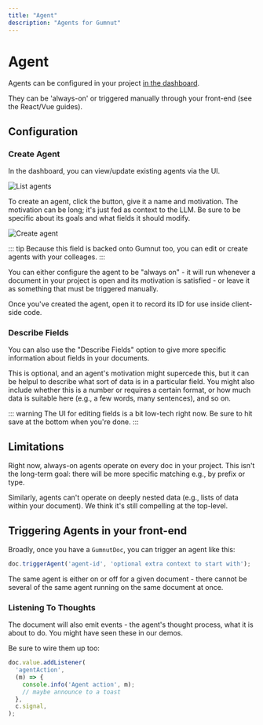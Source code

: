 ```yaml
---
title: "Agent"
description: "Agents for Gumnut"
---
```


# Agent

Agents can be configured in your project [in the dashboard](https://hackathon.gumnut.dev).

They can be 'always-on' or triggered manually through your front-end (see the React/Vue guides).

## Configuration

### Create Agent

In the dashboard, you can view/update existing agents via the UI.

![List agents](/images/agent/agent-list.png)

To create an agent, click the button, give it a name and motivation.
The motivation can be long; it's just fed as context to the LLM.
Be sure to be specific about its goals and what fields it should modify.

![Create agent](/images/agent/create-agent.png)

::: tip
Because this field is backed onto Gumnut too, you can edit or create agents with your colleages.
:::

You can either configure the agent to be "always on" - it will run whenever a document in your project is open and its motivation is satisfied - or leave it as something that must be triggered manually.

Once you've created the agent, open it to record its ID for use inside client-side code.

### Describe Fields

You can also use the "Describe Fields" option to give more specific information about fields in your documents.

This is optional, and an agent's motivation might supercede this, but it can be helpul to describe what sort of data is in a particular field.
You might also include whether this is a number or requires a certain format, or how much data is suitable here (e.g., a few words, many sentences), and so on.

::: warning
The UI for editing fields is a bit low-tech right now.
Be sure to hit save at the bottom when you're done.
:::

## Limitations

Right now, always-on agents operate on every doc in your project.
This isn't the long-term goal: there will be more specific matching e.g., by prefix or type.

Similarly, agents can't operate on deeply nested data (e.g., lists of data within your document).
We think it's still compelling at the top-level.

## Triggering Agents in your front-end

Broadly, once you have a `GumnutDoc`, you can trigger an agent like this:

```ts
doc.triggerAgent('agent-id', 'optional extra context to start with');
```

The same agent is either on or off for a given document - there cannot be several of the same agent running on the same document at once.

### Listening To Thoughts

The document will also emit events - the agent's thought process, what it is about to do.
You might have seen these in our demos.

Be sure to wire them up too:

```ts
doc.value.addListener(
  'agentAction',
  (m) => {
    console.info('Agent action', m);
    // maybe announce to a toast
  },
  c.signal,
);
```